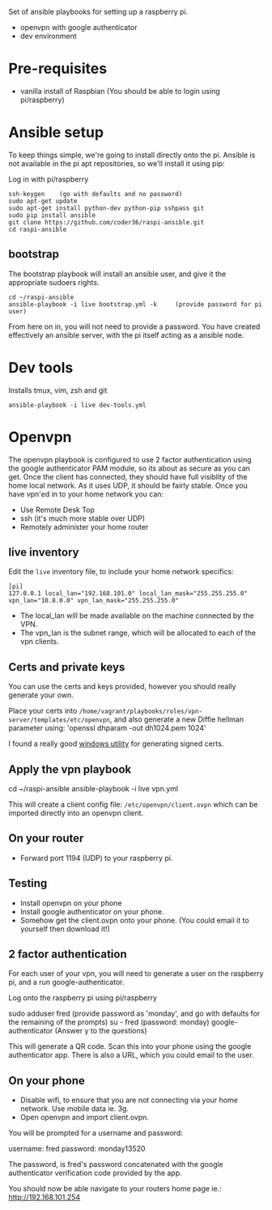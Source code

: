 Set of ansible playbooks for setting up a raspberry pi.

* openvpn with google authenticator
* dev environment

# Pre-requisites
* vanilla install of Raspbian  (You should be able to login using pi/raspberry)


# Ansible setup
To keep things simple, we're going to install directly onto the pi. Ansible is not available in the pi apt 
repositories, so we'll install it using pip:


Log in with pi/raspberry

    ssh-keygen    (go with defaults and no password)
    sudo apt-get update
    sudo apt-get install python-dev python-pip sshpass git
    sudo pip install ansible
    git clone https://github.com/coder36/raspi-ansible.git
    cd raspi-ansible


## bootstrap

The bootstrap playbook will install an ansible user, and give it the appropriate sudoers rights.

    cd ~/raspi-ansible
    ansible-playbook -i live bootstrap.yml -k     (provide password for pi user)

From here on in, you will not need to provide a password.  You have created effectively an ansible server, with the pi itself acting
as a ansible node.





# Dev tools

Installs tmux, vim, zsh and git

    ansible-playbook -i live dev-tools.yml




# Openvpn

The openvpn playbook is configured to use 2 factor authentication using the google authenticator PAM module, so its about as secure as you can get. Once the client has connected, they should have full visiblity of the home local network.   As it uses UDP, it should be fairly stable.  Once you have vpn'ed in to your home network you can:

  * Use Remote Desk Top
  * ssh (it's much more stable over UDP)
  * Remotely administer your home router


## live inventory

Edit the `live` inventory file, to include your home network specifics:

    [pi]
    127.0.0.1 local_lan="192.168.101.0" local_lan_mask="255.255.255.0" vpn_lan="10.8.0.0" vpn_lan_mask="255.255.255.0"

* The local_lan will be made available on the machine connected by the VPN.
* The vpn_lan is the subnet range, which will be allocated to each of the vpn clients.



## Certs and private keys

You can use the certs and keys provided, however you should really generate your own.  

Place your certs into `/home/vagrant/playbooks/roles/vpn-server/templates/etc/openvpn`, and also generate a new Diffie hellman parameter using:  'openssl dhparam -out dh1024.pem 1024'   

I found a really good [windows utility](http://sourceforge.net/projects/xca) for generating signed certs.


## Apply the vpn playbook

  cd ~/raspi-ansible
  ansible-playbook -i live vpn.yml


This will create a client config file: `/etc/openvpn/client.ovpn` which can be imported directly into an openvpn client.


## On your router

* Forward port 1194 (UDP) to your raspberry pi.


## Testing
* Install openvpn on your phone
* Install google authenticator on your phone.
* Somehow get the client.ovpn onto your phone.  (You could email it to yourself then download it!)


## 2 factor authentication

For each user of your vpn, you will need to generate a user on the raspberry pi, and a run google-authenticator. 

Log onto the raspberry pi using pi/raspberry

  sudo adduser fred (provide password as 'monday', and go with defaults for the remaining of the prompts)
  su - fred   (password: monday)
  google-authenticator  (Answer y to the questions)

This will generate a QR code.  Scan this into your phone using the google authenticator app.  There is also a URL,
which you could email to the user.  


## On your phone 

* Disable wifi, to ensure that you are not connecting via your home network.  Use mobile data ie. 3g.
* Open openvpn and import client.ovpn.  

You will be prompted for a username and password:

username:  fred
password:  monday13520    

The password, is fred's password concatenated with the google authenticator verification code provided by the app.  

You should now be able navigate to your routers home page ie.: http://192.168.101.254 











